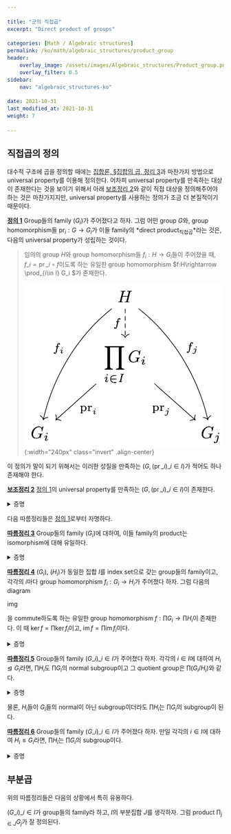 ```yaml
---

title: "군의 직접곱"
excerpt: "Direct product of groups"

categories: [Math / Algebraic structures]
permalink: /ko/math/algebraic_structures/product_group
header:
    overlay_image: /assets/images/Algebraic_structures/Product_group.png
    overlay_filter: 0.5
sidebar: 
    nav: "algebraic_structures-ko"

date: 2021-10-31
last_modified_at: 2021-10-31
weight: 7

---
```


## 직접곱의 정의

대수적 구조에 곱을 정의할 때에는 [집합론, §집합의 곱, 정리 3](/ko/math/set_theory/product_of_sets#thm3)과 마찬가지 방법으로 universal property를 이용해 정의한다. 어차피 universal property를 만족하는 대상이 존재한다는 것을 보이기 위해서 아래 [보조정리 2](#lem2)와 같이 직접 대상을 정의해주어야 하는 것은 마찬가지지만, universal property를 사용하는 정의가 조금 더 본질적이기 때문이다.

<div class="definition" markdown="1">

<ins id="df1">**정의 1**</ins> Group들의 family $(G_i)$가 주어졌다고 하자. 그럼 어떤 group $G$와, group homomorphism들 $\operatorname{pr}_i:G\rightarrow G_i$가 이들 family의 *direct product<sub>직접곱</sub>*라는 것은, 다음의 universal property가 성립하는 것이다.

> 임의의 group $H$와 group homomorphism들 $f_i:H\rightarrow G_i$들이 주어졌을 때, $f\_i=\operatorname{pr}\_i\circ f$이도록 하는 유일한 group homomorphism $f:H\rightarrow \prod\_{i\in I} G\_i $가 존재한다.
>
> ![universal_property_of_direct_product](/assets/images/Algebraic_structures/Product_group-1.png){:width="240px" class="invert" .align-center}

</div>

이 정의가 말이 되기 위해서는 이러한 성질을 만족하는 $(G,(\operatorname{pr}\_i)\_{i\in I})$가 적어도 하나 존재해야 한다.

<div class="proposition" markdown="1">

<ins id="lem2">**보조정리 2**</ins> [정의 1](#df1)의 universal property를 만족하는 $(G,(\operatorname{pr}\_i)\_{i\in I})$이 존재한다.

</div>
<details class="proof" markdown="1">
<summary>증명</summary>

우선 주어진 성질을 만족하는 곱집합 $\prod\_{i\in I} G\_i$는 이미 [집합론, §집합의 곱, 정의 1](/ko/math/set_theory/product_of_sets#df1)에서 정의했다. 표기상의 편의를 위해 $\prod_{i\in I}G_i$의 원소 $f:I\rightarrow \bigcup G_i$를 순서쌍 $(a\_i)\_{i\in I}$으로 표기하기로 한다.

이제 집합 $\prod_{i\in I}G_i$의 임의의 두 원소 $x=(x\_i)\_{i\in I},y=(y\_i)\_{i\in I}$에 대하여, 

$$xy=(x_i)_{i\in I}(y_i)_{i\in I}=(x_iy_i)_{i\in I}$$

으로 정의하자. 그럼 $\prod\_{i\in I}G\_i$는 이 연산에 대해 group의 구조를 가지며, 항등원은 $(e\_i)\_{i\in I}$이고 $x=(x\_i)_{i\in I}$의 역원은 $(x\_i^{-1})\_{i\in I}$인 것을 알 수 있다. 또, 임의의 $j\in I$에 대하여

$$\operatorname{pr}_j(xy)=\operatorname{pr}_j(x_iy_i)_{i\in I}=x_jy_j=\operatorname{pr}_j(x)\operatorname{pr}_j(y)$$

이므로 $\operatorname{pr}_j$가 group homomorphism이다. 

이제 이렇게 정의한 $(G=\prod\_{i\in I}G\_i,(\operatorname{pr}\_i)\_{i\in I})$가 [정의 1](#df1)의 universal property를 만족하는 것을 증명하자. 이를 위해서는 곱집합의 universal property로 얻어지는 함수 $f:H\rightarrow G$가 group homomorphism이라는 것만 보이면 충분하다. 이제 임의의 $x,y\in H$와 임의의 $i\in I$에 대하여, 

$$f(xy)=(f_i(xy))_{i\in I}=(f_i(x)f_i(y))_{i\in I}=(f_i(x))_{i\in I}(f_i(y))_{i\in I}=f(x)f(y)$$

이므로 $f$는 group homomorphism이 되고 따라서 위의 $(G=\prod\_{i\in I}G\_i,(\operatorname{pr}\_i)\_{i\in I})$가 universal property를 만족한다. 

</details>

다음 따름정리들은 [정의 1](#df1)로부터 자명하다.

<div class="proposition" markdown="1">

<ins id="crl3">**따름정리 3**</ins> Group들의 family $(G_i)$에 대하여, 이들 family의 product는 isomorphism에 대해 유일하다. 

</div>
<details class="proof" markdown="1">
<summary>증명</summary>

[정의 1](#df1)의 universal property를 만족하는 두 $(G,(\operatorname{pr}_i)),(G',(\operatorname{pr}_i'))$이 존재한다 가정하자. 그럼 $G$의 universal property로부터 다음 diagram을 commute하도록 하는 $\psi$가 유일하게 존재한다.

img

비슷하게 $G'$의 universal property로부터 다음 diagram을 commute하도록 하는 $\phi$가 유일하게 존재한다.

img

이제 두 group homomorphism $\operatorname{id}_G, \phi\circ\psi$가 모두 다음의 diagram

img

을 commute하도록 하므로, universal property에 의하여 $\operatorname{id}_G=\phi\circ\psi$가 성립한다. 비슷한 논리에 의해 $\operatorname{id}_{G'}=\psi\circ\phi$가 성립하고 따라서 $\phi$와 $\psi$는 isomorphism이다. 

</details>

<div class="proposition" markdown="1">

<ins id="crl4">**따름정리 4**</ins> $(G_i)$, $(H_i)$가 동일한 집합 $I$를 index set으로 갖는 group들의 family이고, 각각의 $i$마다 group homomorphism $f_i:G_i\rightarrow H_i$가 주어졌다 하자. 그럼 다음의 diagram

img

을 commute하도록 하는 유일한 group homomorphism $f:\prod G_i\rightarrow\prod H_i$이 존재한다. 이 때 $\ker f=\prod\ker f_i$이고, $\operatorname{im}f=\prod\operatorname{im}f_i$이다.

</div>
<details class="proof" markdown="1">
<summary>증명</summary>

$f$를 만들기 위해서는 group homomorphism들 $f_i\circ\operatorname{pr}_i$에 $H$의 universal property를 적용하면 된다.

![mapping_induced_to_product](/assets/images/Groups/Direct_product-5.png){:width="240px" class="invert" .align-center}

이 때, 

$$x\in\ker f\iff f(x)=e\iff \forall i(\operatorname{pr}_i(f(x))=e_i)\iff \forall i((f_i\circ{\operatorname{pr}_i})(x)=e_i)\iff \forall i({\operatorname{pr}_i}(x)\in\ker f_i)$$

이므로 $\ker f=\prod\ker f_i$가 성립한다.

이와 유사하게, $y\in\prod H_i$에 대해 $y\in\operatorname{im}f$인 것은 $y=f(x)$인 $x\in H_i$가 존재하는 것과 동치이고, 이러한 $x$에 대하여

$$\operatorname{pr}_i(y)=\operatorname{pr}_i(f(x))=f_i(\operatorname{pr}_i(x))\in\operatorname{im}f_i$$

이므로 $\operatorname{im}f=\prod\operatorname{im} f_i$ 또한 성립한다.

</details>

<div class="proposition" markdown="1">

<ins id="crl5">**따름정리 5**</ins> Group들의 family $(G\_i)\_{i\in I}$가 주어졌다 하자. 각각의 $i\in I$에 대하여 $H_i\trianglelefteq G_i$라면, $\prod H_i$도 $\prod G_i$의 normal subgroup이고 그 quotient group은 $\prod (G_i/H_i)$와 같다.

</div>
<details class="proof" markdown="1">
<summary>증명</summary>

이번에는 canonical homomorphism들 $p_i:G_i\rightarrow G_i/H_i$들에 [명제 6](#pp6)를 적용하면 된다.

![product_of_normal_subgroups](/assets/images/Groups/Direct_product-6.png){:width="280px" class="invert" .align-center}

$p_i\circ\operatorname{pr}_i$들 각각은 surjective homomorphism들의 합성이므로 surjective하고 따라서 $\operatorname{im}p$는 $\prod(G_i/H_i)$와 같다. 또, 이들 각각의 kernel은 (partial product로써) $H_i$와 같다. 따라서 first isomorphism theorem에 의하여

$$\biggl(\prod_{i\in I} G_i\biggr)\bigg/\biggl(\prod_{i\in I}H_i\biggr)\cong\prod_{i\in I} (G_i/H_i)$$

가 성립한다.

</details>

물론, $H_i$들이 $G_i$들의 normal이 아닌 subgroup이더라도 $\prod H_i$는 $\prod G_i$의 subgroup이 된다.

<div class="proposition" markdown="1">

<ins id="crl6">**따름정리 6**</ins> Group들의 family $(G\_i)\_{i\in I}$가 주어졌다 하자. 만일 각각의 $i\in I$에 대하여 $H_i\leq G_i$라면, $\prod H_i$는 $\prod G_i$의 subgroup이다.

</div>
<details class="proof" markdown="1">
<summary>증명</summary>

Inclusion homomorphism들 $\iota_i:H_i\hookrightarrow G_i$에 앞선 명제를 적용하면, $\prod H_i$는 정확히 $\iota$의 image이고 따라서 $\prod G_i$의 subgroup이다.

![product_of_subgroups](/assets/images/Groups/Direct_product-7.png){:width="240px" class="invert" .align-center}

</details>

## 부분곱

위의 따름정리들은 다음의 상황에서 특히 유용하다. 

$(G\_i)\_{i\in I}$가 group들의 family라 하고, $I$의 부분집합 $J$를 생각하자. 그럼 product $\prod_{j\in J}G_j$가 잘 정의된다. 